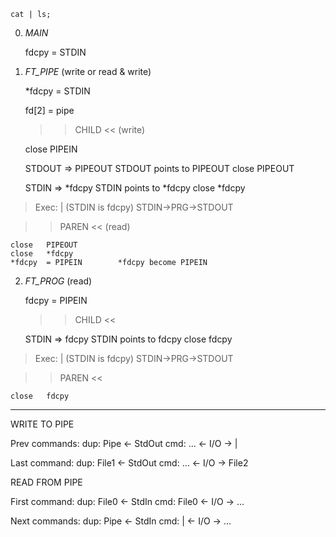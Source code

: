 
    cat | ls;

0. *MAIN*

    fdcpy   = STDIN

1. *FT_PIPE* (write or read & write)

    *fdcpy  = STDIN         <inherited from main>

    fd[2]   = pipe

   >> CHILD << (write)

    close   PIPEIN

    STDOUT  => PIPEOUT      STDOUT points to PIPEOUT
    close   PIPEOUT

    STDIN   => *fdcpy       STDIN  points to *fdcpy
    close   *fdcpy

> Exec:
> | (STDIN is fdcpy) STDIN->PRG->STDOUT

   >> PAREN << (read)

    close   PIPEOUT
    close   *fdcpy
    *fdcpy  = PIPEIN        *fdcpy become PIPEIN

2. *FT_PROG*  (read)

    fdcpy  = PIPEIN         <inherited from ft_pipe>

   >> CHILD <<

    STDIN   => fdcpy        STDIN  points to fdcpy
    close   fdcpy

> Exec:
> | (STDIN is fdcpy) STDIN->PRG->STDOUT

   >> PAREN <<

    close   fdcpy

---------------------------------------------------------------------


WRITE TO PIPE

   Prev commands:
     dup: Pipe ← StdOut
     cmd: … ← I/O → |

   Last command:
     dup: File1 ← StdOut
     cmd: … ← I/O → File2

READ FROM PIPE

   First command:
      dup: File0 ← StdIn
      cmd: File0 ← I/O → …

   Next commands:
      dup: Pipe ← StdIn
      cmd: | ← I/O → …

























